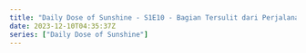 ```yaml
---
title: "Daily Dose of Sunshine - S1E10 - Bagian Tersulit dari Perjalanan"
date: 2023-12-10T04:35:37Z
series: ["Daily Dose of Sunshine"]
---
```



<mux-player stream-type="on-demand"
  src="https://kp3d-my.sharepoint.com/personal/ryoo_kp3d_onmicrosoft_com/_layouts/15/download.aspx?share=EcfxOtGRdzZJoFaXeY0cNMAB2kSBSBTwX3QqOJtmT7Ty-A" prefer-playback="mse" controls>
  </mux-player>
  
  
  <script src="https://cdn.jsdelivr.net/npm/@mux/mux-player"></script>
  
 <script type="application/ld+json">
 {
  "@context": "https://schema.org/",
  "@type": "VideoObject",
  "name": "Daily Dose of Sunshine - S1E10 - Bagian Tersulit dari Perjalana",
  "contentUrl": "https://stream.mux.com/7q2Lj8aO5BFVG8IalIcO2XpFtyA8hysi02WY1rCtsRag.m3u8",
  "thumbnailUrl": "https://www.themoviedb.org/t/p/original/kXETwHWqdCAzyrCWloBpaq96oyh.jpg?width=314&fit_mode=preserve&time=25",
  "uploadDate": "2023-12-10T04:35:37Z",
}

</script>